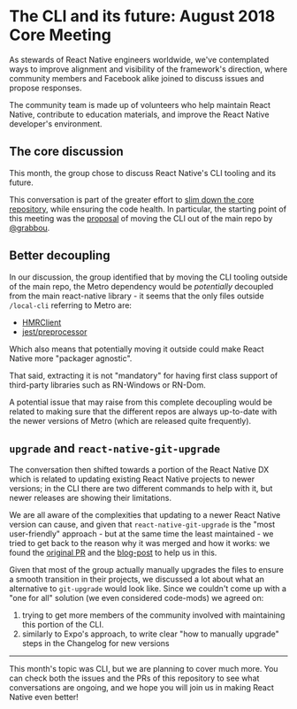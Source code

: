 # The CLI and its future: August 2018 Core Meeting

As stewards of React Native engineers worldwide, we've contemplated ways to improve alignment and visibility of the framework's direction, where community members and Facebook alike joined to discuss issues and propose responses.

The community team is made up of volunteers who help maintain React Native, contribute to education materials, and improve the React Native developer's environment.

## The core discussion

This month, the group chose to discuss React Native's CLI tooling and its future.

This conversation is part of the greater effort to [slim down the core repository](https://github.com/react-native-community/discussions-and-proposals/issues/6), while ensuring the code health. In particular, the starting point of this meeting was the [proposal](https://github.com/react-native-community/discussions-and-proposals/pull/13) of moving the CLI out of the main repo by [@grabbou](https://github.com/grabbou).

## Better decoupling

In our discussion, the group identified that by moving the CLI tooling outside of the main repo, the Metro dependency would be _potentially_ decoupled from the main react-native library - it seems that the only files outside `/local-cli` referring to Metro are:

- [HMRClient](https://github.com/facebook/react-native/blob/master/Libraries/Utilities/HMRClient.js)
- [jest/preprocessor](https://github.com/facebook/react-native/blob/master/jest/preprocessor.js)

Which also means that potentially moving it outside could make React Native more "packager agnostic".

That said, extracting it is not "mandatory" for having first class support of third-party libraries such as RN-Windows or RN-Dom.

A potential issue that may raise from this complete decoupling would be related to making sure that the different repos are always up-to-date with the newer versions of Metro (which are released quite frequently).

## `upgrade` and `react-native-git-upgrade`

The conversation then shifted towards a portion of the React Native DX which is related to updating existing React Native projects to newer versions; in the CLI there are two different commands to help with it, but newer releases are showing their limitations.

We are all aware of the complexities that updating to a newer React Native version can cause, and given that `react-native-git-upgrade` is the "most user-friendly" approach - but at the same time the least maintained - we tried to get back to the reason why it was merged and how it works: we found the [original PR](https://github.com/facebook/react-native/pull/11052) and the [blog-post](https://facebook.github.io/react-native/blog/2016/12/05/easier-upgrades) to help us in this.

Given that most of the group actually manually upgrades the files to ensure a smooth transition in their projects, we discussed a lot about what an alternative to `git-upgrade` would look like. Since we couldn't come up with a "one for all" solution (we even considered code-mods) we agreed on:

1. trying to get more members of the community involved with maintaining this portion of the CLI.
1. similarly to Expo's approach, to write clear "how to manually upgrade" steps in the Changelog for new versions

---

This month's topic was CLI, but we are planning to cover much more. You can check both the issues and the PRs of this repository to see what conversations are ongoing, and we hope you will join us in making React Native even better!
